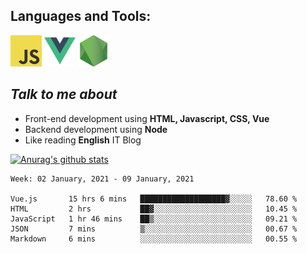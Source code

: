 ## **Languages and Tools:**      
<code><img height="50" src="https://raw.githubusercontent.com/github/explore/80688e429a7d4ef2fca1e82350fe8e3517d3494d/topics/javascript/javascript.png"></code>
<code><img height="50"  src="https://raw.githubusercontent.com/github/explore/80688e429a7d4ef2fca1e82350fe8e3517d3494d/topics/vue/vue.png"></code>
<code><img height="50"  src="https://raw.githubusercontent.com/github/explore/80688e429a7d4ef2fca1e82350fe8e3517d3494d/topics/nodejs/nodejs.png"></code>

## *Talk to me about*
- Front-end development using **HTML, Javascript, CSS, Vue**
- Backend development using **Node**
- Like reading **English** IT Blog    

[![Anurag's github stats](https://github-readme-stats.vercel.app/api?username=qdi5)](https://github.com/anuraghazra/github-readme-stats)    

<!--START_SECTION:waka-->
```text
Week: 02 January, 2021 - 09 January, 2021

Vue.js       15 hrs 6 mins   ███████████████████▓░░░░░   78.60 % 
HTML         2 hrs           ██▓░░░░░░░░░░░░░░░░░░░░░░   10.45 % 
JavaScript   1 hr 46 mins    ██▒░░░░░░░░░░░░░░░░░░░░░░   09.21 % 
JSON         7 mins          ▒░░░░░░░░░░░░░░░░░░░░░░░░   00.67 % 
Markdown     6 mins          ░░░░░░░░░░░░░░░░░░░░░░░░░   00.55 % 
```
<!--END_SECTION:waka-->
